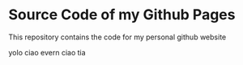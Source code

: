 # Source Code of my Github Pages
This repository contains the code for my personal github website


yolo ciao evern
ciao tia
